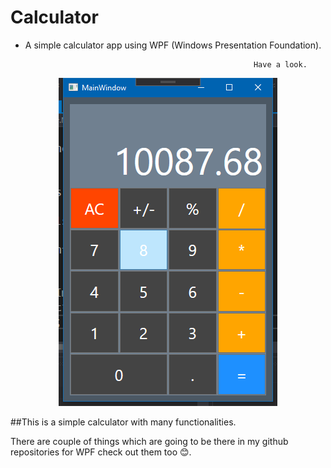 # Calculator
- A simple calculator app using WPF (Windows Presentation Foundation).

                                                         Have a look.
<p align="center">
  <img src="https://raw.githubusercontent.com/Psp29onetwo/Calculator/master/calc.png" width="350" title="hover text">
</p>

##This is a simple calculator with many functionalities.

<p>
  There are couple of things which are going to be there in my github repositories for WPF check out them too 😊.
 </p>
